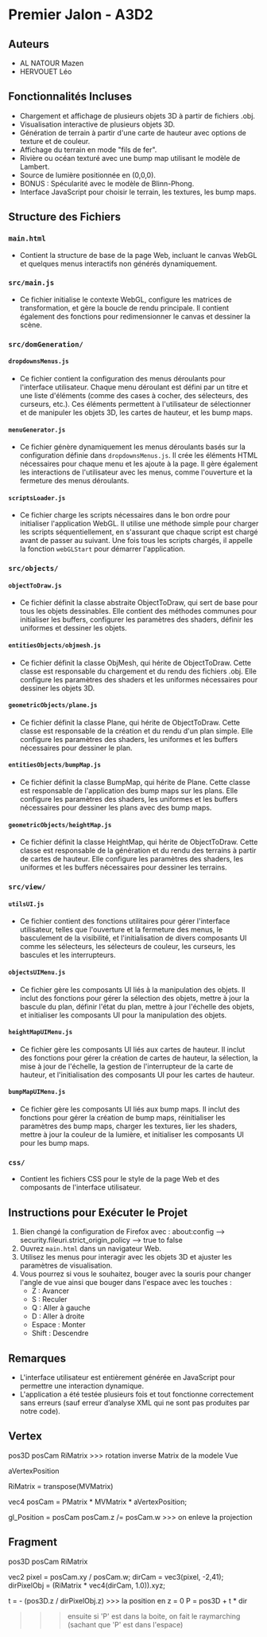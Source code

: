 # Premier Jalon - A3D2

## Auteurs
- AL NATOUR Mazen
- HERVOUET Léo

## Fonctionnalités Incluses

- Chargement et affichage de plusieurs objets 3D à partir de fichiers .obj.
- Visualisation interactive de plusieurs objets 3D.
- Génération de terrain à partir d'une carte de hauteur avec options de texture et de couleur.
- Affichage du terrain en mode "fils de fer".
- Rivière ou océan texturé avec une bump map utilisant le modèle de Lambert.
- Source de lumière positionnée en (0,0,0).
- BONUS : Spécularité avec le modèle de Blinn-Phong.
- Interface JavaScript pour choisir le terrain, les textures, les bump maps.

## Structure des Fichiers

### `main.html`
- Contient la structure de base de la page Web, incluant le canvas WebGL et quelques menus interactifs non générés dynamiquement.

### `src/main.js`
- Ce fichier initialise le contexte WebGL, configure les matrices de transformation, et gère la boucle de rendu principale. 
Il contient également des fonctions pour redimensionner le canvas et dessiner la scène.

### `src/domGeneration/`  

#### `dropdownsMenus.js`
- Ce fichier contient la configuration des menus déroulants pour l'interface utilisateur. 
Chaque menu déroulant est défini par un titre et une liste d'éléments (comme des cases à cocher, des sélecteurs, des curseurs, etc.). 
Ces éléments permettent à l'utilisateur de sélectionner et de manipuler les objets 3D, les cartes de hauteur, et les bump maps.

#### `menuGenerator.js`
- Ce fichier génère dynamiquement les menus déroulants basés sur la configuration définie dans `dropdownsMenus.js`. 
Il crée les éléments HTML nécessaires pour chaque menu et les ajoute à la page. 
Il gère également les interactions de l'utilisateur avec les menus, comme l'ouverture et la fermeture des menus déroulants.

#### `scriptsLoader.js`
- Ce fichier charge les scripts nécessaires dans le bon ordre pour initialiser l'application WebGL. 
Il utilise une méthode simple pour charger les scripts séquentiellement, en s'assurant que chaque script est chargé avant de passer au suivant. 
Une fois tous les scripts chargés, il appelle la fonction `webGLStart` pour démarrer l'application.

### `src/objects/`  

#### `objectToDraw.js`
- Ce fichier définit la classe abstraite ObjectToDraw, qui sert de base pour tous les objets dessinables. 
Elle contient des méthodes communes pour initialiser les buffers, configurer les paramètres des shaders, 
définir les uniformes et dessiner les objets.

#### `entitiesObjects/objmesh.js`
- Ce fichier définit la classe ObjMesh, qui hérite de ObjectToDraw. Cette classe est responsable du chargement et du rendu des fichiers .obj. 
Elle configure les paramètres des shaders et les uniformes nécessaires pour dessiner les objets 3D.

#### `geometricObjects/plane.js`
- Ce fichier définit la classe Plane, qui hérite de ObjectToDraw. Cette classe est responsable de la création et du rendu d'un plan simple.
  Elle configure les paramètres des shaders, les uniformes et les buffers nécessaires pour dessiner le plan.

#### `entitiesObjects/bumpMap.js`
- Ce fichier définit la classe BumpMap, qui hérite de Plane. Cette classe est responsable de l'application des bump maps sur les plans. 
Elle configure les paramètres des shaders, les uniformes et les buffers nécessaires pour dessiner les plans avec des bump maps.

#### `geometricObjects/heightMap.js`
- Ce fichier définit la classe HeightMap, qui hérite de ObjectToDraw. 
Cette classe est responsable de la génération et du rendu des terrains à partir de cartes de hauteur. 
Elle configure les paramètres des shaders, les uniformes et les buffers nécessaires pour dessiner les terrains.

### `src/view/`  

#### `utilsUI.js`
- Ce fichier contient des fonctions utilitaires pour gérer l'interface utilisateur, telles que l'ouverture et la fermeture des menus, 
le basculement de la visibilité, et l'initialisation de divers composants UI comme les sélecteurs, les sélecteurs de couleur, les curseurs, 
les bascules et les interrupteurs.

#### `objectsUIMenu.js`
- Ce fichier gère les composants UI liés à la manipulation des objets. Il inclut des fonctions pour gérer la sélection des objets, 
mettre à jour la bascule du plan, définir l'état du plan, mettre à jour l'échelle des objets, et initialiser les composants UI pour 
la manipulation des objets.

#### `heightMapUIMenu.js`
- Ce fichier gère les composants UI liés aux cartes de hauteur. 
Il inclut des fonctions pour gérer la création de cartes de hauteur, la sélection, la mise à jour de l'échelle, la gestion de 
l'interrupteur de la carte de hauteur, et l'initialisation des composants UI pour les cartes de hauteur.

#### `bumpMapUIMenu.js`
- Ce fichier gère les composants UI liés aux bump maps. Il inclut des fonctions pour gérer la création de bump maps, 
réinitialiser les paramètres des bump maps, charger les textures, lier les shaders, mettre à jour la couleur de la lumière, 
et initialiser les composants UI pour les bump maps.

### `css/`
- Contient les fichiers CSS pour le style de la page Web et des composants de l'interface utilisateur.


## Instructions pour Exécuter le Projet
1. Bien changé la configuration de Firefox avec : about:config --> security.fileuri.strict_origin_policy --> true to false
2. Ouvrez `main.html` dans un navigateur Web.
3. Utilisez les menus pour interagir avec les objets 3D et ajuster les paramètres de visualisation.
4. Vous pourrez si vous le souhaitez, bouger avec la souris pour changer l'angle de vue ainsi que bouger dans l'espace avec les touches :
    - Z : Avancer
    - S : Reculer
    - Q : Aller à gauche
    - D : Aller à droite
    - Espace : Monter
    - Shift : Descendre

## Remarques
- L'interface utilisateur est entièrement générée en JavaScript pour permettre une interaction dynamique.
- L'application a été testée plusieurs fois et tout fonctionne correctement sans erreurs 
(sauf erreur d’analyse XML qui ne sont pas produites par notre code).


  
## Vertex
pos3D
posCam
RiMatrix >>> rotation inverse Matrix de la modele Vue

aVertexPosition

RiMatrix = transpose(MVMatrix)

vec4 posCam = PMatrix * MVMatrix * aVertexPosition;

gl_Position = posCam
posCam.z /= posCam.w >>> on enleve la projection

## Fragment
pos3D
posCam
RiMatrix

vec2 pixel = posCam.xy / posCam.w;
dirCam = vec3(pixel, -2,41);
dirPixelObj = (RiMatrix * vec4(dirCam, 1.0)).xyz;

t = - (pos3D.z / dirPixelObj.z) >>> la position en z = 0
P = pos3D + t * dir 

>>> ensuite si 'P' est dans la boite, on fait le raymarching (sachant que 'P' est dans l'espace)



















